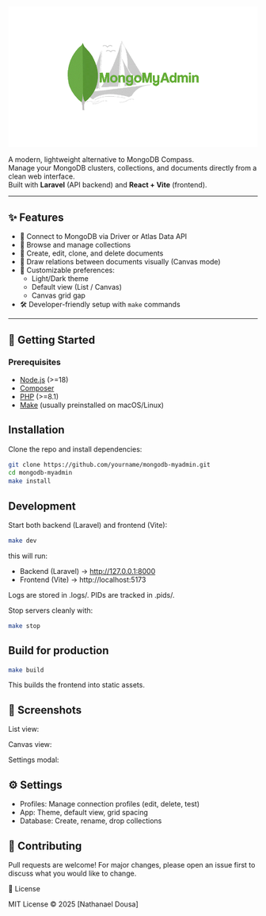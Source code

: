 
![Demo](./screenshots/MongodbAdminLogo.gif)

A modern, lightweight alternative to MongoDB Compass.  
Manage your MongoDB clusters, collections, and documents directly from a clean web interface.  
Built with **Laravel** (API backend) and **React + Vite** (frontend).

---

## ✨ Features

- 🔌 Connect to MongoDB via Driver or Atlas Data API  
- 📂 Browse and manage collections  
- 📄 Create, edit, clone, and delete documents  
- 🔗 Draw relations between documents visually (Canvas mode)  
- 🎨 Customizable preferences:
  - Light/Dark theme
  - Default view (List / Canvas)
  - Canvas grid gap
- 🛠 Developer-friendly setup with `make` commands

---

## 🚀 Getting Started

### Prerequisites
- [Node.js](https://nodejs.org/) (>=18)
- [Composer](https://getcomposer.org/)
- [PHP](https://www.php.net/) (>=8.1)
- [Make](https://www.gnu.org/software/make/) (usually preinstalled on macOS/Linux)

## Installation

Clone the repo and install dependencies:

```bash
git clone https://github.com/yourname/mongodb-myadmin.git
cd mongodb-myadmin
make install
```
## Development

Start both backend (Laravel) and frontend (Vite):
```bash
make dev
```
this will run:
- Backend (Laravel) → http://127.0.0.1:8000
- Frontend (Vite) → http://localhost:5173

Logs are stored in .logs/.
PIDs are tracked in .pids/.

Stop servers cleanly with:
```bash
make stop
```
## Build for production
```bash
make build
```

This builds the frontend into static assets.

## 📸 Screenshots
List view:

Canvas view:

Settings modal:

## ⚙️ Settings
- Profiles: Manage connection profiles (edit, delete, test)
- App: Theme, default view, grid spacing
- Database: Create, rename, drop collections

## 🤝 Contributing

Pull requests are welcome!
For major changes, please open an issue first to discuss what you would like to change.

📄 License

MIT License © 2025 [Nathanael Dousa]
